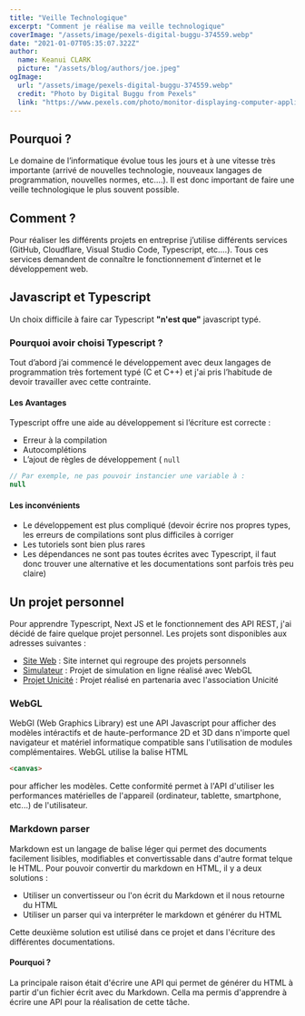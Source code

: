 ```yaml
---
title: "Veille Technologique"
excerpt: "Comment je réalise ma veille technologique"
coverImage: "/assets/image/pexels-digital-buggu-374559.webp"
date: "2021-01-07T05:35:07.322Z"
author:
  name: Keanui CLARK
  picture: "/assets/blog/authors/joe.jpeg"
ogImage:
  url: "/assets/image/pexels-digital-buggu-374559.webp"
  credit: "Photo by Digital Buggu from Pexels"
  link: "https://www.pexels.com/photo/monitor-displaying-computer-application-374559/?utm_content=attributionCopyText&utm_medium=referral&utm_source=pexels"
---
```


## Pourquoi ?

Le domaine de l’informatique évolue tous les jours et à une vitesse très importante (arrivé de nouvelles technologie, nouveaux langages de programmation, nouvelles normes, etc.…). Il est donc important de faire une veille technologique le plus souvent possible.

## Comment ?

Pour réaliser les différents projets en entreprise j’utilise différents services (GitHub, Cloudflare, Visual Studio Code, Typescript, etc.…).
Tous ces services demandent de connaître le fonctionnement d’internet et le développement web.

## Javascript et Typescript
Un choix difficile à faire car Typescript **"n'est que"** javascript typé. 
### Pourquoi avoir choisi Typescript ?
Tout d’abord j’ai commencé le développement avec deux langages de programmation très fortement typé (C et C++) et j'ai pris l’habitude de devoir travailler avec cette contrainte. 
#### Les Avantages
Typescript offre une aide au développement si l’écriture est correcte :
-	Erreur à la compilation
-	Autocomplétions
-	L’ajout de règles de développement ( `null`
```ts
// Par exemple, ne pas pouvoir instancier une variable à :
null
```

#### Les inconvénients
-	Le développement est plus compliqué (devoir écrire nos propres types, les erreurs de compilations sont plus difficiles à corriger
-	Les tutoriels sont bien plus rares
-	Les dépendances ne sont pas toutes écrites avec Typescript, il faut donc trouver une alternative et les documentations sont parfois très peu claire)

## Un projet personnel
Pour apprendre Typescript, Next JS et le fonctionnement des API REST, j'ai décidé de faire quelque projet personnel.
Les projets sont disponibles aux adresses suivantes : 
- [Site Web](https://app.ameung.com) : Site internet qui regroupe des projets personnels
- [Simulateur](https://maya.ameung.com) : Projet de simulation en ligne réalisé avec WebGL
- [Projet Unicité](https://cinerunner.tk) : Projet réalisé en partenaria avec l'association Unicité

### WebGL
WebGl (Web Graphics Library) est une API Javascript pour afficher des modèles intéractifs et de haute-performance 2D et 3D dans n'importe quel navigateur et matériel informatique compatible sans l'utilisation de modules complémentaires.
WebGL utilise la balise HTML 
```html
<canvas>
```
pour afficher les modèles. Cette conformité permet à l'API d'utiliser les performances matérielles de l'appareil (ordinateur, tablette, smartphone, etc...) de l'utilisateur.

### Markdown parser
Markdown est un langage de balise léger qui permet des documents facilement lisibles, modifiables et convertissable dans d'autre format telque le HTML.
Pour pouvoir convertir du markdown en HTML, il y a deux solutions :
- Utiliser un convertisseur ou l'on écrit du Markdown et il nous retourne du HTML
- Utiliser un parser qui va interpréter le markdown et générer du HTML

Cette deuxième solution est utilisé dans ce projet et dans l'écriture des différentes documentations.

#### Pourquoi ?
La principale raison était d'écrire une API qui permet de générer du HTML à partir d'un fichier écrit avec du Markdown. Cella ma permis d'apprendre à écrire une API pour la réalisation de cette tâche.